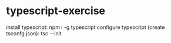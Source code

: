 # typescript-exercise

install typescript: npm i -g typescript
configure typescript (create tsconfg.json): tsc --init
